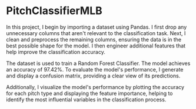 # PitchClassifierMLB

In this project, I begin by importing a dataset using Pandas. I first drop any unnecessary columns that aren't relevant to the classification task. Next, I clean and preprocess the remaining columns, ensuring the data is in the best possible shape for the model. I then engineer additional features that help improve the classification accuracy.

The dataset is used to train a Random Forest Classifier. The model achieves an accuracy of 97.42%. To evaluate the model's performance, I generate and display a confusion matrix, providing a clear view of its predictions.

Additionally, I visualize the model's performance by plotting the accuracy for each pitch type and displaying the feature importance, helping to identify the most influential variables in the classification process.